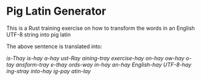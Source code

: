 # Pig Latin Generator

This is a Rust training exercise on how to transform the words in an English UTF-8 string into pig latin

The above sentence is translated into:

*is-Thay is-hay a-hay ust-Ray aining-tray exercise-hay on-hay ow-hay o-tay ansform-tray e-thay ords-way in-hay an-hay English-hay UTF-8-hay ing-stray into-hay ig-pay atin-lay*

